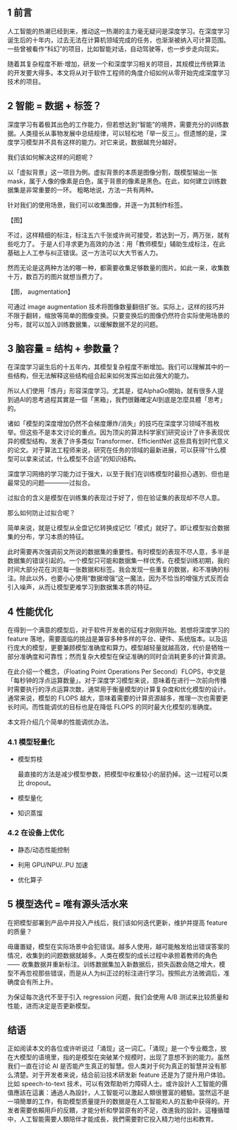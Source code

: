 ## 1 前言
人工智能的热潮已经到来，推动这一热潮的主力毫无疑问是深度学习。在深度学习诞生后的十年内，过去无法在计算机领域完成的任务，也渐渐被纳入可计算范围。一些曾被看作“科幻”的项目，比如智能对话，自动驾驶等，也一步步走向现实。</p>
随着其复杂程度不断·增加，研发一个和深度学习相关的项目，其规模比传统算法的开发要大得多。本文将从对于软件工程师的角度介绍如何从零开始完成深度学习技术的项目。</p>

## 2 智能 = 数据 + 标签？
深度学习有着极其出色的工作能力，但若想达到“智能”的境界，需要充分的训练数据。人类擅长从事物发展中总结规律，可以轻松地「举一反三」。但遗憾的是，深度学习模型并不具有这样的能力。对它来说，数据越充分越好。</p>
我们该如何解决这样的问题呢？</p>
以「虚拟背景」这一项目为例。虚拟背景的本质是图像分割，既模型输出一张 mask，属于人像的像素是白色，属于背景的像素是黑色。在此，如何建立训练数据集是非常重要的一环。
粗略地说，方法一共有两种。</p>
针对我们的使用场景，我们可以收集图像，并逐一为其制作标签。</p>
【图】</p>
不过，这样精细的标注，标注五六千张或许尚可接受，若达到一万，两万张，就有些吃力了。
于是人们寻求更为高效的办法：用「教师模型」辅助生成标注，在此基础上人工参与纠正错误。这一方法可以大大节省人力。</p>
然而无论是这两种方法的哪一种，都需要收集足够数量的图片。如此一来，收集数十万，数百万的图片就想当费力了。</p>
【图， augmentation】</p>
可通过 image augmentation 技术将图像数量翻倍扩张。实际上，这样的技巧并不限于翻转，缩放等简单的图像变换。只要变换后的图像仍然符合实际使用场景的分布，就可以加入训练数据集，以缓解数据不足的问题。

## 3 脑容量 = 结构 + 参数量？
在深度学习诞生后的十五年内，其模型复杂程度不断增加。我们可以理解其中的一些结构，但无法解释这些结构组合起来如何发挥出如此强大的能力。</p>
所以人们使用「炼丹」形容深度学习。尤其是，從AlphaGo開始，就有很多人提到過AI的思考過程其實是一個「黑箱」，我們很難確定AI到底是怎麼具體「思考」的。</p>
诸如「模型的深度增加仍然不会梯度爆炸/消失」的技巧在深度学习领域不胜枚举。但这些不是本文讨论的重点。因为顶尖的算法科学家们研究设计了许多表现优异的模型结构，发表了许多类似 Transformer、EfficientNet 这些具有划时代意义的论文。对于算法工程师来说，研究在任务的领域的最新进展，可以获得“什么模型可以拿来试试，什么模型不合适”的知识结构。</p>
深度学习网络的学习能力过于强大，以至于我们在训练模型时最担心遇到、但也是最常见的问题————过拟合。</p>
过拟合的含义是模型在训练集的表现过于好了，但在验证集的表现却不尽人意。</p>
那么如何防止过拟合呢？</p>
简单来说，就是让模型从全盘记忆转换成记忆「模式」就好了。即让模型拟合数据集的分布，学习本质的特征。</p>
此时需要再次强调前文所说的数据集的重要性。有时模型的表现不尽人意，多半是数据集的错误引起的。一个模型只可能和数据集一样优秀。在模型训练初期，我的时间大部分花在浏览每一张数据和标签。我会发现一些重复的数据，和不准确的标注。除此以外，也要小心使用“数据增强”这一魔法，因为不恰当的增强方式反而会引入噪声，从而让模型更难学习到数据集本质的特征。

## 4 性能优化
在得到一个满意的模型后，对于软件开发者的征程才刚刚开始。若想将深度学习的 feature 落地，需要面临的挑战是兼容多种多样的平台、硬件、系统版本。以及运行庞大的模型，更要兼顾模型准确度和算力。模型越轻量就越高效，代价是牺牲一部分准确度和可靠性；然而复杂大模型在保证准确的同时会消耗更多的计算资源。</p>
在此介绍一个概念，（Floating Point Operations Per Second）FLOPS，中文是「每秒钟的浮点运算数量」。对于深度学习模型来说，意味着在进行一次前向传播时需要执行的浮点运算次数，通常用于衡量模型的计算复杂度和优化模型的设计。通常来说，模型的   FLOPS 越大，意味着需要的计算资源越多，推理一次也需要更长时间。而性能调优的目标也是在降低 FLOPS 的同时最大化模型的准确度。 </p>
本文将介绍几个简单的性能调优办法。</p>
### 4.1 模型轻量化
- 模型剪枝 </p>
最直接的方法是减少模型参数，把模型中权重较小的层扔掉。这一过程可以类比 dropout。</p>
- 模型量化 </p>
- 知识蒸馏 </p>
### 4.2 在设备上优化
- 静态/动态性能控制 </p>

- 利用 GPU/NPU/..PU 加速
- 优化算子

## 5 模型迭代 = 唯有源头活水来
在把模型部署到产品中并投入产线后，我们该如何迭代更新，维护并提高 feature 的质量？</p>

毋庸置疑，模型在实际场景中会犯错误。越多人使用，越可能触发给出错误答案的情况，收集到的问题数据就越多。人类在模型的成长过程中承担着教师的角色 —— 收集数据并重新标注。训练数据集加入新数据后，损失函数会随之增大，模型不再忽视那些错误，而是从人为纠正过的标注进行学习。按照此方法微调后，准确度会有所上升。</p>
为保证每次迭代不至于引入 regression 问题，我们会使用 A/B 测试来比较质量和性能，进而决定是否更新模型。</p>


## 结语
正如阅读本文的各位或许听说过「涌现」这一词汇。「涌现」是一个专业概念，放在大模型的语境里，指的是模型在突破某个规模时，出现了意想不到的能力。虽然我们一直在讨论 AI 是否能产生真正的智慧。但人类对于何为真正的智慧并没有那么清楚。对于开发者来说，结合前沿技术研发新 feature 还是为了提升用户体验。比如 speech-to-text 技术，可以有效帮助听力障碍人士。或许設計人工智能的價值應該在這裏：通過人為設計，人工智能可以激起人類很豐富的體驗。當然這不是一項簡單的工作，有助模型质量提升的数据是在人工智能和人的互動中获得的。开发者需要依賴用戶的反饋，才能分析和學習原有的不足，改進我的設計。這種循環中，人工智能需要人類陪伴才能成長，我們需要對它投入精力地付出和教育。</p>
